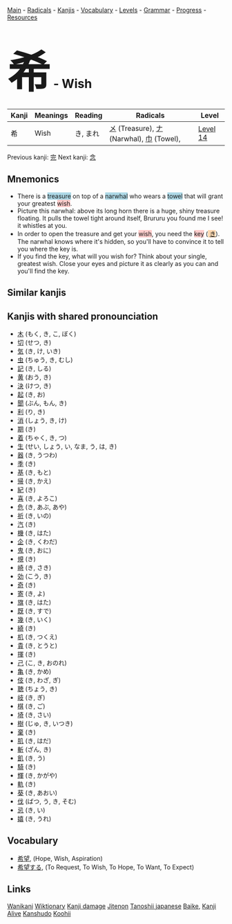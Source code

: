 <style> bigfont {font-size: 100px}</style>
[Main](../README.md) -
[Radicals](../radicals.md) -
[Kanjis](../kanjis.md) -
[Vocabulary](../vocabulary.md) -
[Levels](../levels.md) -
[Grammar](../grammar.md) - 
[Progress](../progress.md) -
[Resources](../resources.md)
# <bigfont> 希</bigfont> - Wish 

| Kanji | Meanings | Reading | Radicals | Level |
| --- | --- | --- | --- | --- |
| 希 | Wish | き, まれ | [メ](../radicals/メ.md) (Treasure), [ナ](../radicals/ナ.md) (Narwhal), [巾](../radicals/巾.md) (Towel),  | [Level 14](../levels/wk_level14.md) |

Previous kanji: [完](完.md) Next kanji: [念](念.md) 

## Mnemonics
 * There is a <span style="background-color:#ADD8E6"> treasure</span> on top of a <span style="background-color:#ADD8E6"> narwhal</span> who wears a <span style="background-color:#ADD8E6"> towel</span> that will grant your greatest <span style="background-color:#ffcccb"> wish</span>.
* Picture this narwhal: above its long horn there is a huge, shiny treasure floating. It pulls the towel tight around itself, Brururu you found me I see! it whistles at you.
* In order to open the treasure and get your <span style="background-color:#ffcccb"> wish</span>, you need the <span style="background-color:#ffcccb"> key</span> (<span style="background-color:#fed8b1"> [き](https://jisho.org/search/き)</span>). The narwhal knows where it's hidden, so you'll have to convince it to tell you where the key is.
* If you find the key, what will you wish for? Think about your single, greatest wish. Close your eyes and picture it as clearly as you can and you'll find the key.


## Similar kanjis
 


## Kanjis with shared pronounciation
 * [木](木.md) (もく, き, こ, ぼく)
* [切](切.md) (せつ, き)
* [気](気.md) (き, け, いき)
* [虫](虫.md) (ちゅう, き, むし)
* [記](記.md) (き, しる)
* [黄](黄.md) (おう, き)
* [決](決.md) (けつ, き)
* [起](起.md) (き, お)
* [聞](聞.md) (ぶん, もん, き)
* [利](利.md) (り, き)
* [消](消.md) (しょう, き, け)
* [期](期.md) (き)
* [着](着.md) (ちゃく, き, つ)
* [生](生.md) (せい, しょう, い, なま, う, は, き)
* [器](器.md) (き, うつわ)
* [季](季.md) (き)
* [基](基.md) (き, もと)
* [帰](帰.md) (き, かえ)
* [紀](紀.md) (き)
* [喜](喜.md) (き, よろこ)
* [危](危.md) (き, あぶ, あや)
* [祈](祈.md) (き, いの)
* [汽](汽.md) (き)
* [機](機.md) (き, はた)
* [企](企.md) (き, くわだ)
* [鬼](鬼.md) (き, おに)
* [規](規.md) (き)
* [崎](崎.md) (き, さき)
* [効](効.md) (こう, き)
* [奇](奇.md) (き)
* [寄](寄.md) (き, よ)
* [旗](旗.md) (き, はた)
* [既](既.md) (き, すで)
* [幾](幾.md) (き, いく)
* [綺](綺.md) (き)
* [机](机.md) (き, つくえ)
* [貴](貴.md) (き, とうと)
* [揮](揮.md) (き)
* [己](己.md) (こ, き, おのれ)
* [亀](亀.md) (き, かめ)
* [伎](伎.md) (き, わざ, ぎ)
* [聴](聴.md) (ちょう, き)
* [岐](岐.md) (き, ぎ)
* [棋](棋.md) (き, ご)
* [埼](埼.md) (き, さい)
* [樹](樹.md) (じゅ, き, いつき)
* [棄](棄.md) (き)
* [肌](肌.md) (き, はだ)
* [斬](斬.md) (ざん, き)
* [飢](飢.md) (き, う)
* [騎](騎.md) (き)
* [輝](輝.md) (き, かがや)
* [軌](軌.md) (き)
* [葵](葵.md) (き, あおい)
* [伐](伐.md) (ばつ, う, き, そむ)
* [忌](忌.md) (き, い)
* [嬉](嬉.md) (き, うれ)



## Vocabulary
 * [希望](../vocabulary/希.md), (Hope, Wish, Aspiration)
* [希望する](../vocabulary/希.md), (To Request, To Wish, To Hope, To Want, To Expect)




## Links 


[Wanikani](https://www.wanikani.com/kanji/希)
[Wiktionary](https://en.wiktionary.org/wiki/希)
[Kanji damage](http://www.kanjidamage.com/kanji/search?utf8=✓&q=希)
[Jitenon](https://jitenon.com/kanji/希)
[Tanoshii japanese](https://www.tanoshiijapanese.com/dictionary/kanji.cfm?k=希)
[Baike](https://baike.baidu.com/item/希),
[Kanji Alive](https://app.kanjialive.com/希)
[Kanshudo](https://www.kanshudo.com/searchmn?q=希)
[Koohii](https://kanji.koohii.com/study/kanji/希)
